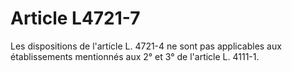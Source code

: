 # Article L4721-7

Les dispositions de l'article L. 4721-4 ne sont pas applicables aux établissements mentionnés aux 2° et 3° de l'article L. 4111-1.